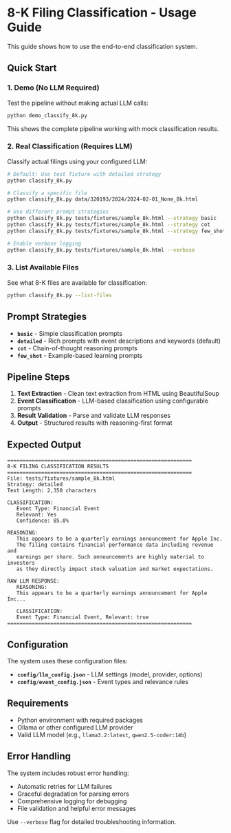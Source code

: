 # 8-K Filing Classification - Usage Guide

This guide shows how to use the end-to-end classification system.

## Quick Start

### 1. Demo (No LLM Required)
Test the pipeline without making actual LLM calls:

```bash
python demo_classify_8k.py
```

This shows the complete pipeline working with mock classification results.

### 2. Real Classification (Requires LLM)
Classify actual filings using your configured LLM:

```bash
# Default: Use test fixture with detailed strategy
python classify_8k.py

# Classify a specific file
python classify_8k.py data/320193/2024/2024-02-01_None_8k.html

# Use different prompt strategies
python classify_8k.py tests/fixtures/sample_8k.html --strategy basic
python classify_8k.py tests/fixtures/sample_8k.html --strategy cot
python classify_8k.py tests/fixtures/sample_8k.html --strategy few_shot

# Enable verbose logging
python classify_8k.py tests/fixtures/sample_8k.html --verbose
```

### 3. List Available Files
See what 8-K files are available for classification:

```bash
python classify_8k.py --list-files
```

## Prompt Strategies

- **`basic`** - Simple classification prompts
- **`detailed`** - Rich prompts with event descriptions and keywords (default)
- **`cot`** - Chain-of-thought reasoning prompts  
- **`few_shot`** - Example-based learning prompts

## Pipeline Steps

1. **Text Extraction** - Clean text extraction from HTML using BeautifulSoup
2. **Event Classification** - LLM-based classification using configurable prompts
3. **Result Validation** - Parse and validate LLM responses
4. **Output** - Structured results with reasoning-first format

## Expected Output

```
============================================================
8-K FILING CLASSIFICATION RESULTS
============================================================
File: tests/fixtures/sample_8k.html
Strategy: detailed
Text Length: 2,350 characters

CLASSIFICATION:
   Event Type: Financial Event
   Relevant: Yes
   Confidence: 85.0%

REASONING:
   This appears to be a quarterly earnings announcement for Apple Inc.
   The filing contains financial performance data including revenue and 
   earnings per share. Such announcements are highly material to investors
   as they directly impact stock valuation and market expectations.

RAW LLM RESPONSE:
   REASONING:
   This appears to be a quarterly earnings announcement for Apple Inc...
   
   CLASSIFICATION:
   Event Type: Financial Event, Relevant: true
============================================================
```

## Configuration

The system uses these configuration files:

- **`config/llm_config.json`** - LLM settings (model, provider, options)
- **`config/event_config.json`** - Event types and relevance rules

## Requirements

- Python environment with required packages
- Ollama or other configured LLM provider
- Valid LLM model (e.g., `llama3.2:latest`, `qwen2.5-coder:14b`)

## Error Handling

The system includes robust error handling:
- Automatic retries for LLM failures
- Graceful degradation for parsing errors
- Comprehensive logging for debugging
- File validation and helpful error messages

Use `--verbose` flag for detailed troubleshooting information. 